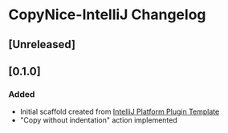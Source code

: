 <!-- Keep a Changelog guide -> https://keepachangelog.com -->

# CopyNice-IntelliJ Changelog

## [Unreleased]

## [0.1.0]
### Added
- Initial scaffold created from [IntelliJ Platform Plugin Template](https://github.com/JetBrains/intellij-platform-plugin-template)
- "Copy without indentation" action implemented

